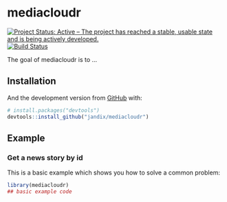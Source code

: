 
<!-- README.md is generated from README.Rmd. Please edit that file -->

# mediacloudr

<!-- badges: start -->

[![Project Status: Active – The project has reached a stable, usable
state and is being actively
developed.](https://www.repostatus.org/badges/latest/active.svg)](https://www.repostatus.org/#active)
[![Build
Status](https://travis-ci.org/jandix/mediacloudr.svg?branch=master)](https://travis-ci.org/jandix/mediacloudr)
<!-- badges: end -->

The goal of mediacloudr is to
…

## Installation

<!-- You can install the released version of mediacloudr from [CRAN](https://CRAN.R-project.org) with:

``` r
install.packages("mediacloudr")
```
-->

And the development version from [GitHub](https://github.com/) with:

``` r
# install.packages("devtools")
devtools::install_github("jandix/mediacloudr")
```

## Example

### Get a news story by id

This is a basic example which shows you how to solve a common problem:

``` r
library(mediacloudr)
## basic example code
```
